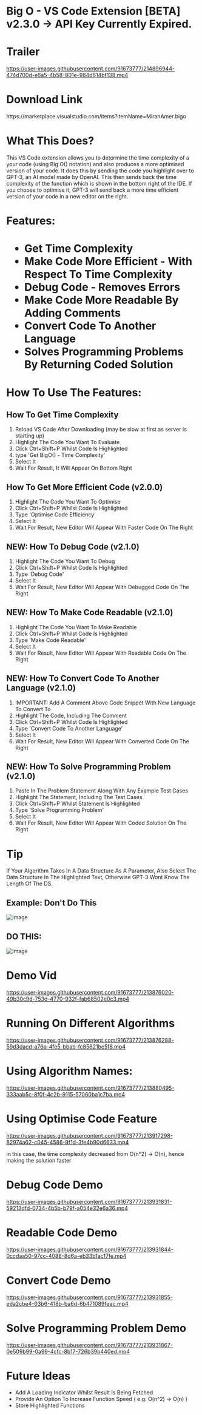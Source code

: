 # Big O - VS Code Extension [BETA] v2.3.0 -> API Key Currently Expired.



<h1>Trailer</h1>

https://user-images.githubusercontent.com/91673777/214896944-474d700d-e6a5-4b58-801e-984d614bf138.mp4





<h1>Download Link</h1>
<p>https://marketplace.visualstudio.com/items?itemName=MiranAmer.bigo</p>

<h1>What This Does?</h1>
<p>This VS Code extension allows you to determine the time complexity of a your code (using Big O() notation) and also produces a more optimised version of your code. It does this by sending the code you highlight over to GPT-3, an AI model made by OpenAI. This then sends back the time complexity of the function which is shown in the bottom right of the IDE. If you choose to optimise it, GPT-3 will send back a more time efficient version of your code in a new editor on the right.</p>

<h1>Features:<h1>
<ul>

  <li>Get Time Complexity</li>
  <li>Make Code More Efficient - With Respect To Time Complexity</li>
  <li>Debug Code - Removes Errors</li>
  <li>Make Code More Readable By Adding Comments</li>
  <li>Convert Code To Another Language</li>
  <li>Solves Programming Problems By Returning Coded Solution</li>

</ul>

<h1>How To Use The Features:</h1>
  
  <h2>How To Get Time Complexity</h2>
  <ol>
    <li>Reload VS Code After Downloading (may be slow at first as server is starting up)</li>
    <li>Highlight The Code You Want To Evaluate</li>
    <li>Click Ctrl+Shift+P Whilst Code Is Highlighted</li>
    <li>type 'Get BigO() - Time Complexity'</li>
    <li>Select It</li>
    <li>Wait For Result, It Will Appear On Bottom Right</li>
   </ol>
   
  <h2>How To Get More Efficient Code (v2.0.0)</h2>
  <ol>
    <li>Highlight The Code You Want To Optimise</li>
    <li>Click Ctrl+Shift+P Whilst Code Is Highlighted</li>
    <li>Type 'Optimise Code Efficiency'</li>
    <li>Select It</li>
    <li>Wait For Result, New Editor Will Appear With Faster Code On The Right</li>
   </ol>
   
   <h2>NEW: How To Debug Code (v2.1.0)</h2>
  <ol>
    <li>Highlight The Code You Want To Debug</li>
    <li>Click Ctrl+Shift+P Whilst Code Is Highlighted</li>
    <li>Type 'Debug Code'</li>
    <li>Select It</li>
    <li>Wait For Result, New Editor Will Appear With Debugged Code On The Right</li>
   </ol>
   
   <h2>NEW: How To Make Code Readable (v2.1.0)</h2>
  <ol>
    <li>Highlight The Code You Want To Make Readable</li>
    <li>Click Ctrl+Shift+P Whilst Code Is Highlighted</li>
    <li>Type 'Make Code Readable'</li>
    <li>Select It</li>
    <li>Wait For Result, New Editor Will Appear With Readable Code On The Right</li>
   </ol>
   
   <h2>NEW: How To Convert Code To Another Language (v2.1.0)</h2>
  <ol>
    <li>IMPORTANT: Add A Comment Above Code Snippet With New Language To Convert To</li>
    <li>Highlight The Code, Including The Comment</li>
    <li>Click Ctrl+Shift+P Whilst Code Is Highlighted</li>
    <li>Type 'Convert Code To Another Language'</li>
    <li>Select It</li>
    <li>Wait For Result, New Editor Will Appear With Converted Code On The Right</li>
   </ol>
   
   <h2>NEW: How To Solve Programming Problem (v2.1.0)</h2>
  <ol>
    <li>Paste In The Problem Statement Along With Any Example Test Cases</li>
    <li>Highlight The Statement, Including The Test Cases</li>
    <li>Click Ctrl+Shift+P Whilst Statement Is Highlighted</li>
    <li>Type 'Solve Programming Problem'</li>
    <li>Select It</li>
    <li>Wait For Result, New Editor Will Appear With Coded Solution On The Right</li>
   </ol>

<h1>Tip</h1>
<p>If Your Algorithm Takes In A Data Structure As A Parameter, Also Select The Data Structure In The Highlighted Text, Otherwise GPT-3 Wont Know The Length Of The DS.</p>

<h2>Example: Don't Do This</h2>

![image](https://user-images.githubusercontent.com/91673777/213878892-f75ab8aa-51a3-4837-9ef8-90f88f035a07.png)

<h2>DO THIS:</h2>

![image](https://user-images.githubusercontent.com/91673777/213878995-8ed56054-408a-418d-a2f9-5f8ffb823f4b.png)


<h1>Demo Vid</h1>



https://user-images.githubusercontent.com/91673777/213876020-49b30c9d-753d-4770-932f-fab68502e0c3.mp4


<h1>Running On Different Algorithms</h1>



https://user-images.githubusercontent.com/91673777/213876288-59d3dacd-a76a-4fe5-bbab-fc85621be5f8.mp4


<h1>Using Algorithm Names:</h1>






https://user-images.githubusercontent.com/91673777/213880495-333aab5c-8f0f-4c2b-9115-57060ba1c7ba.mp4



<h1>Using Optimise Code Feature</h1>



https://user-images.githubusercontent.com/91673777/213917298-82974a62-c045-4586-9f1d-3fe4b90d6633.mp4


<p>in this case, the time complexity decreased from O(n^2) -> O(n), hence making the solution faster



<h1>Debug Code Demo</h1>



https://user-images.githubusercontent.com/91673777/213931831-59213dfd-0734-4b5b-b79f-a054e32e6a36.mp4



<h1>Readable Code Demo</h1>



https://user-images.githubusercontent.com/91673777/213931844-0ccdaa50-97cc-4088-8d6a-eb33b1ac17fe.mp4


<h1>Convert Code Demo</h1>




https://user-images.githubusercontent.com/91673777/213931855-eda2cbe4-03b6-418b-ba6d-6b471089feac.mp4


<h1>Solve Programming Problem Demo</h1>



https://user-images.githubusercontent.com/91673777/213931867-0e509b99-0a99-4cfc-8b17-726b39b440ed.mp4




<h1>Future Ideas</h1>
<ul>

  <li>Add A Loading Indicator Whilst Result Is Being Fetched</li>
  <li>Provide An Option To Increase Function Speed ( e.g: O(n^2) -> O(n) )</li>
  <li>Store Highlighted Functions</h1>

</ul>
